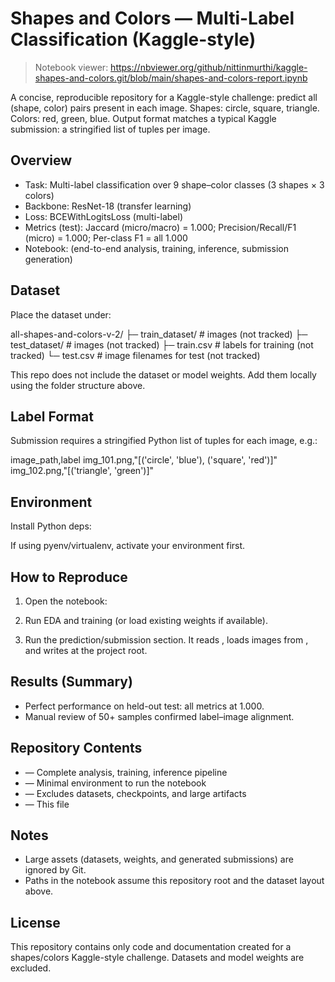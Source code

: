 # Shapes and Colors — Multi-Label Classification (Kaggle-style)

> Notebook viewer: https://nbviewer.org/github/nittinmurthi/kaggle-shapes-and-colors.git/blob/main/shapes-and-colors-report.ipynb


A concise, reproducible repository for a Kaggle-style challenge: predict all (shape, color) pairs present in each image. Shapes: circle, square, triangle. Colors: red, green, blue. Output format matches a typical Kaggle submission: a stringified list of tuples per image.

## Overview
- Task: Multi-label classification over 9 shape–color classes (3 shapes × 3 colors)
- Backbone: ResNet-18 (transfer learning)
- Loss: BCEWithLogitsLoss (multi-label)
- Metrics (test): Jaccard (micro/macro) = 1.000; Precision/Recall/F1 (micro) = 1.000; Per-class F1 = all 1.000
- Notebook:  (end-to-end analysis, training, inference, submission generation)

## Dataset
Place the dataset under:

all-shapes-and-colors-v-2/
  ├─ train_dataset/           # images (not tracked)
  ├─ test_dataset/            # images (not tracked)
  ├─ train.csv                # labels for training (not tracked)
  └─ test.csv                 # image filenames for test (not tracked)

This repo does not include the dataset or model weights. Add them locally using the folder structure above.

## Label Format
Submission requires a stringified Python list of tuples for each image, e.g.:

image_path,label
img_101.png,"[(\'circle\', \'blue\'), (\'square\', \'red\')]"
img_102.png,"[(\'triangle\', \'green\')]"

## Environment
Install Python deps:



If using pyenv/virtualenv, activate your environment first.

## How to Reproduce
1) Open the notebook:



2) Run EDA and training (or load existing weights if available).
3) Run the prediction/submission section. It reads , loads images from , and writes  at the project root.

## Results (Summary)
- Perfect performance on held-out test: all metrics at 1.000.
- Manual review of 50+ samples confirmed label–image alignment.

## Repository Contents
-  — Complete analysis, training, inference pipeline
-  — Minimal environment to run the notebook
-  — Excludes datasets, checkpoints, and large artifacts
-  — This file

## Notes
- Large assets (datasets,  weights, and generated submissions) are ignored by Git.
- Paths in the notebook assume this repository root and the dataset layout above.

## License
This repository contains only code and documentation created for a shapes/colors Kaggle-style challenge. Datasets and model weights are excluded.
